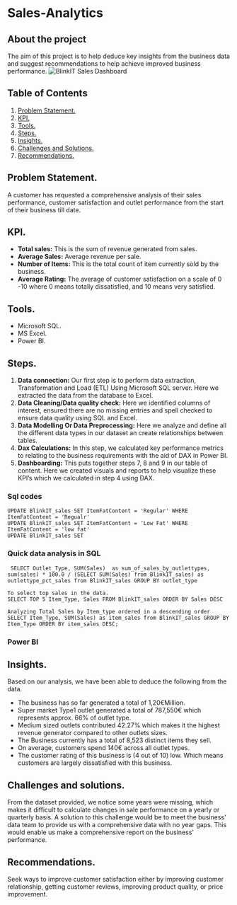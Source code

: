 # Sales-Analytics

## About the project
The aim of this project is to help deduce key insights from the business data and suggest recommendations to help achieve improved business performance.
![BlinkIT Sales Dashboard](https://github.com/user-attachments/assets/ae53a55b-fab3-41be-9854-e4210b95cde5)


## Table of Contents
1. [Problem Statement.](#problem-statement)
2. [KPI.](#kpi)
3. [Tools.](#tools)
4. [Steps.](#steps)
5. [Insights.](#insights)
6. [Challenges and Solutions.](#challenges-and-solutions)
7. [Recommendations.](#recommendations)
   
## Problem Statement.
A customer has requested a comprehensive analysis of their sales performance, customer satisfaction and outlet performance from the start of their business till date.

## KPI.
- <b>Total sales:</b> This is the sum of revenue generated from sales.
- <b>Average Sales:</b> Average revenue per sale.
- <b>Number of Items:</b> This is the total count of item currently sold by the business.
- <b>Average Rating:</b> The average of customer satisfaction on a scale of 0 -10 where 0 means totally dissatisfied, and 10 means very satisfied.

## Tools.
- Microsoft SQL.
- MS Excel.
- Power BI.

## Steps.
1.	<b>Data connection:</b> Our first step is to perform data extraction, Transformation and Load (ETL) Using Microsoft SQL server. Here we extracted the data from the database to Excel.
2.	<b>Data Cleaning/Data quality check:</b> Here we identified columns of interest, ensured there are no missing entries and spell checked to ensure data quality using SQL and Excel.
3.	<b>Data Modelling Or Data Preprocessing:</b> Here we analyze and define all the different data types in our dataset an create relationships between tables.
4.	<b>Dax Calculations:</b> In this step, we calculated key performance metrics to relating to the business requirements with the aid of DAX in Power BI.
5.	<b>Dashboarding:</b> This puts together steps 7, 8 and 9 in our table of content. Here we created visuals and reports to help visualize these KPI’s which we calculated in step 4 using DAX.

### Sql codes
 ```CREATE DATABASE sales
UPDATE BlinkIT_sales SET ItemFatContent = 'Regular' WHERE ItemFatContent = 'Regualr'
UPDATE BlinkIT_sales SET ItemFatContent = 'Low Fat' WHERE ItemFatContent = 'low fat'
UPDATE BlinkIT_sales SET 
```
### Quick data analysis in SQL
```
 SELECT Outlet_Type, SUM(Sales)  as sum_of_sales_by_outlettypes,
sum(sales) * 100.0 / (SELECT SUM(Sales) from BlinkIT_sales) as outlettype_pct_sales from BlinkIT_sales GROUP BY outlet_type

To select top sales in the data.
SELECT TOP 5 Item_Type, Sales FROM BlinkIT_sales ORDER BY Sales DESC

Analyzing Total Sales by Item_type ordered in a descending order
SELECT Item_Type, SUM(Sales) as item_sales from BlinkIT_sales GROUP BY Item_Type ORDER BY item_sales DESC;

```
### Power BI

## Insights.
Based on our analysis, we have been able to deduce the following from the data.
- The business has so far generated a total of 1,20€Million.
-	Super market Type1 outlet generated a total of 787,550€ which represents approx. 66% of outlet type.
-	Medium sized outlets contributed 42.27% which makes it the highest revenue generator compared to other outlets sizes.
-	The Business currently has a total of 8,523 distinct items they sell. 
-	On average, customers spend 140€ across all outlet types.
-	The customer rating of this business is (4 out of 10) low. Which means customers are largely dissatisfied with this business.

## Challenges and solutions.
From the dataset provided, we notice some years were missing, which makes it difficult to calculate changes in sale performance on a yearly or quarterly basis.
A solution to this challenge would be to meet the business’ data team to provide us with a comprehensive data with no year gaps. This would enable us make a comprehensive report on the business' performance.

## Recommendations.
Seek ways to improve customer satisfaction either by improving customer relationship, getting customer reviews, improving product quality, or price improvement.



